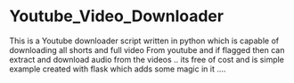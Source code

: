 # Youtube_Video_Downloader
This is a Youtube downloader script written in python which is capable of downloading all shorts and full video From youtube and if flagged then can extract and download audio from the videos .. its free of cost and is simple example created with flask which adds some magic in it ....
